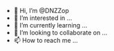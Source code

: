 - 👋 Hi, I’m @DNZZop
- 👀 I’m interested in ...
- 🌱 I’m currently learning ...
- 💞️ I’m looking to collaborate on ...
- 📫 How to reach me ...

<!---
DNZZop/DNZZop is a ✨ special ✨ repository because its `README.md` (this file) appears on your GitHub profile.
You can click the Preview link to take a look at your changes.
--->
